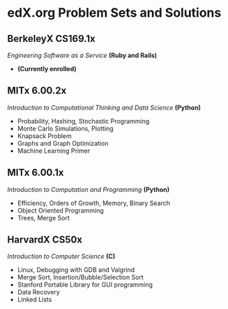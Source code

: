 edX.org Problem Sets and Solutions
==============

**BerkeleyX CS169.1x**
--------------
*Engineering Software as a Service* **(Ruby and Rails)**
- **(Currently enrolled)**

**MITx 6.00.2x**
--------------
*Introduction to Computational Thinking and Data Science* **(Python)**
- Probability, Hashing, Stochastic Programming
- Monte Carlo Simulations, Plotting
- Knapsack Problem
- Graphs and Graph Optimization
- Machine Learning Primer

**MITx 6.00.1x**
--------------
*Introduction to Computation and Programming* **(Python)**
- Efficiency, Orders of Growth, Memory, Binary Search
- Object Oriented Programming
- Trees, Merge Sort

**HarvardX CS50x**
--------------
*Introduction to Computer Science* **(C)**
- Linux, Debugging with GDB and Valgrind
- Merge Sort, Insertion/Bubble/Selection Sort
- Stanford Portable Library for GUI programming
- Data Recovery
- Linked Lists

